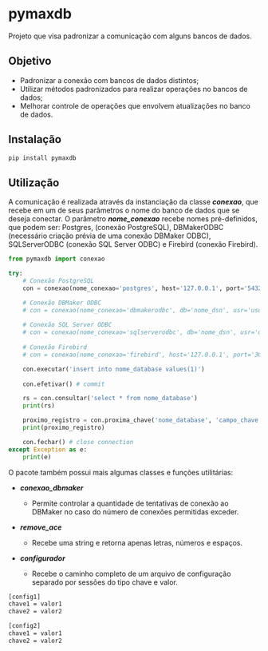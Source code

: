 # pymaxdb
Projeto que visa padronizar a comunicação com alguns bancos de dados.

## Objetivo
- Padronizar a conexão com bancos de dados distintos; 
- Utilizar métodos padronizados para realizar operações no bancos de dados;
- Melhorar controle de operações que envolvem atualizações no banco de dados.

## Instalação
```sh
pip install pymaxdb
```

## Utilização
A comunicação é realizada através da instanciação da classe ***conexao***, que recebe em um de seus parâmetros o nome do banco de dados que se deseja conectar. O parâmetro ***nome_conexao*** recebe nomes pré-definidos, que podem ser: Postgres, (conexão PostgreSQL), DBMakerODBC (necessário criação prévia de uma conexão DBMaker ODBC), SQLServerODBC (conexão SQL Server ODBC) e Firebird (conexão Firebird).

```python
from pymaxdb import conexao

try:
    # Conexão PostgreSQL
    con = conexao(nome_conexao='postgres', host='127.0.0.1', port='5432', db='nome_database', usr='usuário', pwd='senha')

    # Conexão DBMaker ODBC
    # con = conexao(nome_conexao='dbmakerodbc', db='nome_dsn', usr='usuário', pwd='senha')  
    
    # Conexão SQL Server ODBC
    # con = conexao(nome_conexao='sqlserverodbc', db='nome_dsn', usr='usuário', pwd='senha')
    
    # Conexão Firebird
    # con = conexao(nome_conexao='firebird', host='127.0.0.1', port='3050', db='/caminho_database/nome_database.fdb', usr='usuário', pwd='senha')

    con.executar('insert into nome_database values(1)')
    
    con.efetivar() # commit

    rs = con.consultar('select * from nome_database')
    print(rs)

    proximo_registro = con.proxima_chave('nome_database', 'campo_chave')
    print(proximo_registro)

    con.fechar() # close connection       
except Exception as e:    
    print(e)
```

O pacote também possui mais algumas classes e funções utilitárias:

- ***conexao_dbmaker***
  - Permite controlar a quantidade de tentativas de conexão ao DBMaker no caso do número de conexões permitidas exceder.

- ***remove_ace***
  - Recebe uma string e retorna apenas letras, números e espaços.

- ***configurador***
  - Recebe o caminho completo de um arquivo de configuração separado por sessões do tipo chave e valor.

```sh
[config1]
chave1 = valor1
chave2 = valor2

[config2]
chave1 = valor1
chave2 = valor2
```
